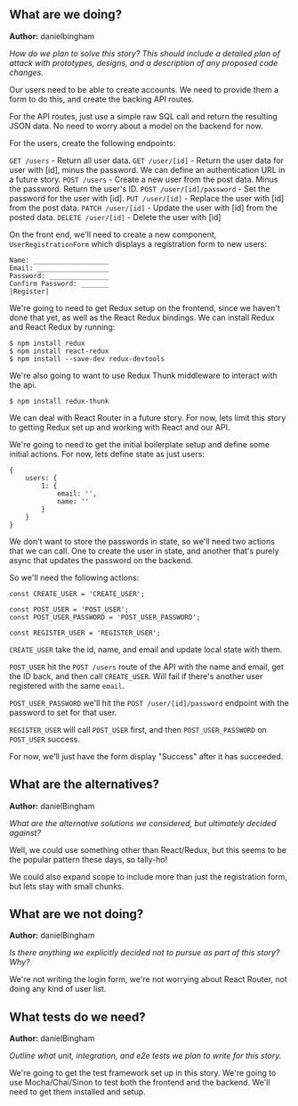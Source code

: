 ## What are we doing?
**Author:** danielbingham

*How do we plan to solve this story? This should include a detailed plan of attack with prototypes, designs, and a description of any proposed code changes.*

Our users need to be able to create accounts.  We need to provide them a form
to do this, and create the backing API routes.

For the API routes, just use a simple raw SQL call and return the resulting
JSON data.  No need to worry about a model on the backend for now.

For the users, create the following endpoints:

`GET /users` - Return all user data.
`GET /user/[id]` - Return the user data for user with [id], minus the password.
We can define an authentication URL in a future story.
`POST /users` - Create a new user from the post data. Minus the password.
Return the user's ID.
`POST /user/[id]/password` - Set the password for the user with [id].
`PUT /user/[id]` - Replace the user with [id] from the post data.
`PATCH /user/[id]` - Update the user with [id] from the posted data.
`DELETE /user/[id]` - Delete the user with [id]

On the front end, we'll need to create a new component, `UserRegistrationForm`
which displays a registration form to new users:

```
Name: ___________________
Email: __________________
Password: _______________
Confirm Password: _______
|Register|
```

We're going to need to get Redux setup on the frontend, since we haven't done
that yet, as well as the React Redux bindings.  We can install Redux and React
Redux by running:

```
$ npm install redux
$ npm install react-redux
$ npm install --save-dev redux-devtools
```

We're also going to want to use Redux Thunk middleware to interact with the api.

```
$ npm install redux-thunk
```

We can deal with React Router in a future story.  For now, lets limit this
story to getting Redux set up and working with React and our API.

We're going to need to get the initial boilerplate setup and define some
initial actions.  For now, lets define state as just users:

```
{
    users: {
        1: {
            email: '',
            name: ''
        }
    }
}
```

We don't want to store the passwords in state, so we'll need two actions that
we can call.  One to create the user in state, and another that's purely async
that updates the password on the backend.

So we'll need the following actions:

```
const CREATE_USER = 'CREATE_USER';

const POST_USER = 'POST_USER';
const POST_USER_PASSWORD = 'POST_USER_PASSWORD';

const REGISTER_USER = 'REGISTER_USER';
```

`CREATE_USER` take the id, name, and email and update local state
with them.

`POST_USER` hit the `POST /users` route of the API with the name and email, get
the ID back, and then call `CREATE_USER`.  Will fail if there's another user
registered with the same `email`.

`POST_USER_PASSWORD` we'll hit the `POST /user/[id]/password` endpoint with the
password to set for that user.

`REGISTER_USER` will call `POST_USER` first, and then `POST_USER_PASSWORD` on
`POST_USER` success.

For now, we'll just have the form display "Success" after it has succeeded.


## What are the alternatives?
**Author:**  danielBingham

*What are the alternative solutions we considered, but ultimately decided against?*

Well, we could use something other than React/Redux, but this seems to be the
popular pattern these days, so tally-ho!

We could also expand scope to include more than just the registration form, but
lets stay with small chunks.

## What are we not doing?
**Author:** danielBingham

*Is there anything we explicitly decided not to pursue as part of this story?  Why?*

We're not writing the login form, we're not worrying about React Router, not
doing any kind of user list.

## What tests do we need?
**Author:** danielBingham

*Outline what unit, integration, and e2e tests we plan to write for this story.*

We're going to get the test framework set up in this story.  We're going to use
Mocha/Chai/Sinon to test both the frontend and the backend.  We'll need to get
them installed and setup.


